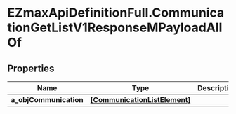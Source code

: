 # EZmaxApiDefinitionFull.CommunicationGetListV1ResponseMPayloadAllOf

## Properties

Name | Type | Description | Notes
------------ | ------------- | ------------- | -------------
**a_objCommunication** | [**[CommunicationListElement]**](CommunicationListElement.md) |  | 


